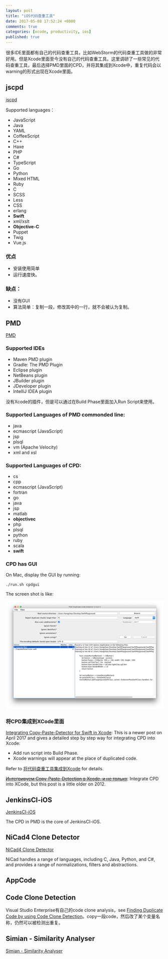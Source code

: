 ```yaml
---
layout: post
title: "iOS代码查重工具"
date: 2017-05-08 17:52:24 +0800
comments: true
categories: [xcode, productivity, ios]
published: true
---
```



<!-- more -->

很多IDE里面都有自己的代码查重工具，比如WebStorm的代码查重工具做的非常好用。但是Xcode里面至今没有自己的代码查重工具。这里调研了一些常见的代码查重工具，最后选择PMD里面的CPD，并将其集成到Xcode中，重复代码会以warning的形式出现在Xcode里面。

## jscpd

[jscpd](https://github.com/kucherenko/jscpd)

Supported languages： 

* JavaScript	
* Java	
* YAML
* CoffeeScript	
* C++	
* Haxe
* PHP	
* C#	
* TypeScript
* Go	
* Python	
* Mixed HTML
* Ruby	
* C	
* SCSS
* Less	
* CSS	
* erlang
* **Swift**	
* xml/xslt	
* **Objective-C**
* Puppet	
* Twig	
* Vue.js

### 优点

* 安装使用简单
* 运行速度快。

### 缺点：

* 没有GUI
* 算法简单：复制一段，修改其中的一行，就不会被认为复制。


## PMD

[PMD](https://pmd.github.io/)

### Supported IDEs

* Maven PMD plugin
* Gradle: The PMD Plugin
* Eclipse plugin
* NetBeans plugin
* JBuilder plugin
* JDeveloper plugin
* IntelliJ IDEA plugin

没有Xcode的插件，但是可以通过在Build Phase里面加入Run Script来使用。

### Supported Languages of PMD commonded line:

* java
* ecmascript (JavaScript)
* jsp
* plsql
* vm (Apache Velocity)
* xml and xsl

### Supported Languages of CPD:

* cs
* cpp
* ecmascript (JavaScript)
* fortran
* go
* java
* jsp
* matlab
* **objectivec**
* php
* plsql
* python
* ruby
* scala
* **swift**

### CPD has GUI

On Mac, display the GUI by running:

```
./run.sh cpdgui
```

The screen shot is like:

![screenshot_cpd](/images/screenshot_cpd.png)

### 将CPD集成到XCode里面

[Integrating Copy-Paste-Detector for Swift in Xcode](https://medium.com/@nvashanin/%D0%B8%D0%BD%D1%82%D0%B5%D0%B3%D1%80%D0%B8%D1%80%D1%83%D0%B5%D0%BC-copy-paste-detector-%D0%B4%D0%BB%D1%8F-swift-%D0%B2-xcode-9ae87c20748): This is a newer post on April 2017 and gives a detailed step by step way for integrating CPD into Xcode:

* Add run script into Build Phase.
* Xcode warnings will appear at the place of duplicated code.

Refer to [将代码查重工具集成到Xcode](../../../../2018/08/02/integrate-copy-and-paste-detector-into-xcode/) for details.

[~~Интегрируем Copy-Paste-Detection в Xcode, и не только~~](https://habrahabr.ru/post/137875/): Integrate CPD into XCode, but this post is a little older on 2012.

## JenkinsCI-iOS

[JenkinsCI-iOS](https://github.com/cyupa/JenkinsCI-iOS)

The CPD in PMD is the core of JenkinsCI-iOS.


## NiCad4 Clone Detector

[NiCad4 Clone Detector](http://www.txl.ca/nicaddownload.html)

NiCad handles a range of languages, including C, Java, Python, and C#, and provides a range of normalizations, filters and abstractions.


## AppCode

## Code Clone Detection

Visual Studio Enterprise有自己的code clone analysis，see [Finding Duplicate Code by using Code Clone Detection](https://msdn.microsoft.com/en-us/library/hh205279.aspx)。copy一段code，然后改了某个变量名称，仍然可以被检测出重复。

## Simian - Similarity Analyser

[Simian - Similarity Analyser](http://www.harukizaemon.com/simian/)


